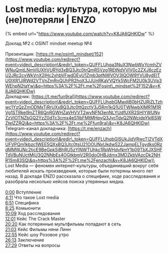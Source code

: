 # Lost media: культура, которую мы (не)потеряли | ENZO

{% embed url="https://www.youtube.com/watch?v=K8JA6QHKIDw" %}

Доклад №2 с OSINT mindset meetup №4 \
\
Презентация: [https://t.me/osint\_mindset/152](https://www.youtube.com/redirect?event=video\_description\&redir\_token=QUFFLUhqa3NuX3NwbWxYcmhZVWNuQmtLNmVIUXItVURYd3xBQ3Jtc0trQmR5Vzg1REtNdVVlV0c2ZXJ6czEzU2JRc2cyWkVnX2lHc2xhbVFwdDEyU1Zmb3ptNWVOV3lQOW9YVU8ydElTU0lXR1JlRWd2VTVnZmRnQUhPR2hoX3JJUnRKaVVQYk5WcFM2U0k3UVp3WEhpN2taYw\&q=https%3A%2F%2Ft.me%2Fosint\_mindset%2F152\&v=K8JA6QHKIDw) \
Докладчик: [https://t.me/fun9ral](https://www.youtube.com/redirect?event=video\_description\&redir\_token=QUFFLUhqbGMwdjB0bHZURjZLTzhwc1YzQzZmODMxTjRrUXxBQ3Jtc0ttQzctV3J5Rm1kQ1U0TWNwbXlMR1M1RVg1STRkel9nZTR6QnRGWHZaVHVVT2wyNFN3enNLYUdfUXR2SHlYWUNyZzVlOTNZbGQ2YzZ0dTc3cmx4eS1lbFMtMHpyQ3JycTdxQ2NWcjdpYkl6SWZtelZZRQ\&q=https%3A%2F%2Ft.me%2Ffun9ral\&v=K8JA6QHKIDw) \
Telegram-канал докладчика: [https://t.me/enzach](https://www.youtube.com/redirect?event=video\_description\&redir\_token=QUFFLUhqbGlSUkJidVRwcTI2VTdXUFVPQm1kbzc1WEE5QXxBQ3Jtc0tsU21OOUNxUkdwS2ZJampELTgydks0RzdMMWJNc2tjcE9BeGpkSjBhRU5zYlNWTUhkc1RpWHdvNmY1b09TbXJXSHFTdVBuNUctMjU3Q2NNbEs4OGtkbmV2R0doOHBJdmx3MDZkbVAzcDk2NHR1Sm83SQ\&q=https%3A%2F%2Ft.me%2Fenzach\&v=K8JA6QHKIDw)\
\
Lost Media — феномен интернет-культуры, объединивший вокруг себя любителей искать произведения, которые были потеряны много лет назад. В докладе ENZO рассказала о специфике, ходе расследования и разобрала несколько кейсов поиска утерянных медиа. \
\
[0:00](https://www.youtube.com/watch?v=K8JA6QHKIDw\&t=0s) Вступление \
[4:11](https://www.youtube.com/watch?v=K8JA6QHKIDw\&t=251s) Что такое Lost media \
[6:51](https://www.youtube.com/watch?v=K8JA6QHKIDw\&t=411s) Специфика \
[8:25](https://www.youtube.com/watch?v=K8JA6QHKIDw\&t=505s) Комьюнити \
[10:09](https://www.youtube.com/watch?v=K8JA6QHKIDw\&t=609s) Ход расследования \
[12:01](https://www.youtube.com/watch?v=K8JA6QHKIDw\&t=721s) Кейс The Crack Master \
[20:20](https://www.youtube.com/watch?v=K8JA6QHKIDw\&t=1220s) Как потерянные мультфильмы попадают в сеть \
[21:03](https://www.youtube.com/watch?v=K8JA6QHKIDw\&t=1263s) Кейс Фильмы няни Линн \
[22:55](https://www.youtube.com/watch?v=K8JA6QHKIDw\&t=1375s) Кейс шоу Розовое утро \
[26:13](https://www.youtube.com/watch?v=K8JA6QHKIDw\&t=1573s) Заключение \
[27:29](https://www.youtube.com/watch?v=K8JA6QHKIDw\&t=1649s) Ответы на вопросы&#x20;
